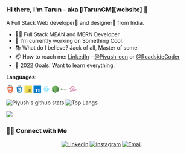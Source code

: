 ### Hi there, I'm Tarun - aka [iTarunGM][website] 👋
A Full Stack Web developer🎯 and designer🌈 from India.

- 👨‍💻 Full Stack MEAN and MERN Developer
- 🔭 I’m currently working on Something Cool.
- 📚 What do I believe? Jack of all, Master of some.
- 📫 How to reach me: [LinkedIn](https://instagram.com/roadsidecoder) - [@Piyush_eon](https://instagram.com/piyush_eon) or [@RoadsideCoder](https://instagram.com/roadsidecoder)
- 🥅 2022 Goals: Want to learn everything.

**Languages:**  

<code><img height="20" src="https://raw.githubusercontent.com/github/explore/80688e429a7d4ef2fca1e82350fe8e3517d3494d/topics/html/html.png"></code>
<code><img height="20" src="https://raw.githubusercontent.com/github/explore/80688e429a7d4ef2fca1e82350fe8e3517d3494d/topics/css/css.png"></code>
<code><img height="20" src="https://raw.githubusercontent.com/github/explore/80688e429a7d4ef2fca1e82350fe8e3517d3494d/topics/javascript/javascript.png"></code>
<code><img height="20" src="https://raw.githubusercontent.com/github/explore/80688e429a7d4ef2fca1e82350fe8e3517d3494d/topics/typescript/typescript.png"></code>
<code><img height="20" src="https://raw.githubusercontent.com/github/explore/80688e429a7d4ef2fca1e82350fe8e3517d3494d/topics/react/react.png"></code>
<code><img height="20" src="https://raw.githubusercontent.com/github/explore/80688e429a7d4ef2fca1e82350fe8e3517d3494d/topics/nodejs/nodejs.png"></code>
<code><img height="20" src="https://raw.githubusercontent.com/github/explore/80688e429a7d4ef2fca1e82350fe8e3517d3494d/topics/mongodb/mongodb.png"></code>
<code><img height="20" src="https://raw.githubusercontent.com/github/explore/80688e429a7d4ef2fca1e82350fe8e3517d3494d/topics/sass/sass.png"></code>

![Piyush's github stats](https://github-readme-stats.vercel.app/api?username=piyush-eon&theme=tokyonight&show_icons=true&hide=["issues"])
![Top Langs](https://github-readme-stats.vercel.app/api/top-langs/?username=piyush-eon&theme=tokyonight&layout=compact)

![](https://komarev.com/ghpvc/?username=piyush-eon)

<h3> 🤝🏻 Connect with Me </h3>

<p align="center">
 <!-- <a href="https://www.adityavsingh.com/"><img alt="Website" src="https://img.shields.io/badge/Website-www.adityavsingh.com-blue?style=flat-square&logo=google-chrome"></a> -->
<a href="https://www.linkedin.com/in/piyush-eon/"><img alt="LinkedIn" src="https://img.shields.io/badge/LinkedIn-Piyush%20Agarwal-blue?style=flat-square&logo=linkedin"></a>
<a href="https://www.instagram.com/piyush.vo/"><img alt="Instagram" src="https://img.shields.io/badge/Instagram-piyush.vo-blue?style=flat-square&logo=instagram"></a>
<a href="mailto:piyushagarwalvo@gmail.com"><img alt="Email" src="https://img.shields.io/badge/Email-piyushagarwalvo@gmail.com-blue?style=flat-square&logo=gmail"></a>
</p>

 <!--⭐️ From [Piyush Agarwal](https://github.com/piyush-eon)-->
